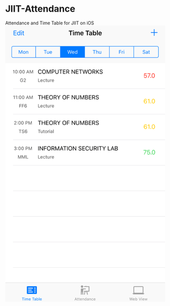# JIIT-Attendance
Attendance and Time Table for JIIT on iOS
![Screenshot](/screenshots/IMG_E0483.jpg)
